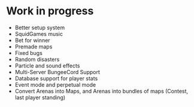 # Work in progress
- Better setup system
- SquidGames music
- Bet for winner
- Premade maps
- Fixed bugs
- Random disasters
- Particle and sound effects
- Multi-Server BungeeCord Support
- Database support for player stats
- Event mode and perpetual mode
- Convert Arenas into Maps, and Arenas into bundles of maps (Contest, last player standing)
